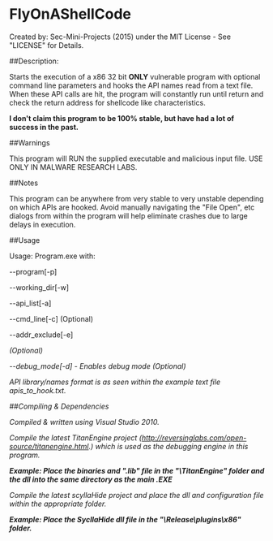 # FlyOnAShellCode

Created by: Sec-Mini-Projects (2015) under the MIT License - See "LICENSE" for Details. 

##Description:

Starts the execution of a x86 32 bit **ONLY** vulnerable program with optional command line parameters and hooks the API names read from a text file.  When these API calls are hit, the program will constantly run until return and check the return address for shellcode like characteristics.

**I don't claim this program to be 100% stable, but have had a lot of success in the past.**

##Warnings

This program will RUN the supplied executable and malicious input file. USE ONLY IN MALWARE RESEARCH LABS.

##Notes

This program can be anywhere from very stable to very unstable depending on which APIs are hooked.
Avoid manually navigating the "File Open", etc dialogs from within the program will help eliminate crashes due to large delays in execution.

##Usage

Usage: Program.exe with:

--program[-p] <Program full path and name>

--working_dir[-w] <working directory>

--api_list[-a] <API hook list path and name>

--cmd_line[-c] <Command line arguments> (Optional)

--addr_exclude[-e] <address exclude file> (Optional)

--debug_mode[-d] - Enables debug mode (Optional)


API library/names format is as seen within the example text file apis_to_hook.txt.

##Compiling & Dependencies

Compiled & written using Visual Studio 2010.

Compile the latest TitanEngine project (http://reversinglabs.com/open-source/titanengine.html.) which is used as the debugging engine in this program.

**Example: Place the binaries and ".lib" file in the "<root>\TitanEngine\" folder and the dll into the same directory as the main .EXE**

Compile the latest scyllaHide project and place the dll and configuration file within the appropriate folder.

**Example: Place the SycllaHide dll file in the "<root>\Release\plugins\x86\" folder.**
